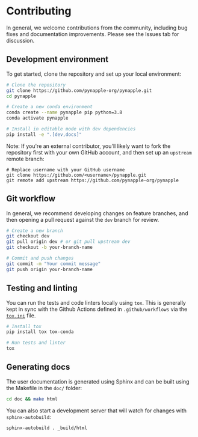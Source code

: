 # Contributing

In general, we welcome contributions from the community, including bug fixes and documentation improvements. Please see the Issues tab for discussion.

## Development environment

To get started, clone the repository and set up your local environment:

```bash
# Clone the repository
git clone https://github.com/pynapple-org/pynapple.git
cd pynapple

# Create a new conda environment
conda create --name pynapple pip python=3.8
conda activate pynapple

# Install in editable mode with dev dependencies
pip install -e ".[dev,docs]"
```

Note: If you're an external contributor, you'll likely want to fork the repository first with your own GitHub account, and then set up an `upstream` remote branch:

```
# Replace username with your GitHub username
git clone https://github.com/<username>/pynapple.git
git remote add upstream https://github.com/pynapple-org/pynapple
```

## Git workflow

In general, we recommend developing changes on feature branches, and then opening a pull request against the `dev` branch for review.

```bash
# Create a new branch
git checkout dev
git pull origin dev # or git pull upstream dev
git checkout -b your-branch-name

# Commit and push changes
git commit -m "Your commit message"
git push origin your-branch-name
```

## Testing and linting

You can run the tests and code linters locally using `tox`. This is generally kept in sync with the Github Actions defined in `.github/workflows` via the [`tox.ini`](tox.ini) file.

```bash
# Install tox
pip install tox tox-conda

# Run tests and linter
tox
```

## Generating docs

The user documentation is generated using Sphinx and can be built using the Makefile in the `doc/` folder:

```bash
cd doc && make html
```

You can also start a development server that will watch for changes with `sphinx-autobuild`:

```bash
sphinx-autobuild . _build/html
```
